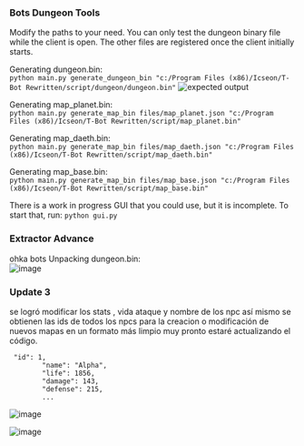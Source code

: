 ### Bots Dungeon Tools

Modify the paths to your need. You can only test the dungeon binary file while the client is open. The other files are registered once the client initially starts.

Generating dungeon.bin:\
`python main.py generate_dungeon_bin "c:/Program Files (x86)/Icseon/T-Bot Rewritten/script/dungeon/dungeon.bin"`
![expected output](img/expected.png)

Generating map_planet.bin:\
`python main.py generate_map_bin files/map_planet.json "c:/Program Files (x86)/Icseon/T-Bot Rewritten/script/map_planet.bin"`

Generating map_daeth.bin:\
`python main.py generate_map_bin files/map_daeth.json "c:/Program Files (x86)/Icseon/T-Bot Rewritten/script/map_daeth.bin"`

Generating map_base.bin:\
`python main.py generate_map_bin files/map_base.json "c:/Program Files (x86)/Icseon/T-Bot Rewritten/script/map_base.bin"`

There is a work in progress GUI that you could use, but it is incomplete. To start that, run:
`python gui.py`
### Extractor Advance
ohka bots
Unpacking  dungeon.bin:\
![image](https://github.com/user-attachments/assets/d4813831-109b-4c3a-9e5e-c7060ea6218b)

### Update 3
se logró modificar los stats , vida ataque y nombre de los npc
así mismo se obtienen las ids de todos los npcs para la creacion o modificación de nuevos mapas en un formato más limpio
muy pronto estaré actualizando el código.
```
 "id": 1,
        "name": "Alpha",
        "life": 1856,
        "damage": 143,
        "defense": 215,
        ... 
```
![image](https://github.com/user-attachments/assets/b237cb62-382e-4238-9af3-6dc5867621ea)

![image](https://github.com/user-attachments/assets/45eb7015-c1cf-4581-afbd-1f7037aab58d)


